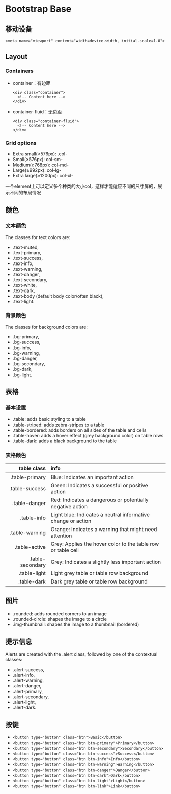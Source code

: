# Bootstrap Base

## 移动设备

`<meta name="viewport" content="width=device-width, initial-scale=1.0">`

## Layout

### Containers

* container：有边距
  ```
  <div class="container">
    <!-- Content here -->
  </div>
  ```
* container-fluid：无边距
  ```
  <div class="container-fluid">
    <!-- Content here -->
  </div>
  ```

### Grid options

* Extra small(<576px): .col-
* Small(≥576px): col-sm-
* Medium(≥768px): col-md-
* Large(≥992px): col-lg-
* Extra large(≥1200px): col-xl-

一个element上可以定义多个种类的大小col，这样才能适应不同的尺寸屏的，展示不同的布局情况

## 颜色

### 文本颜色

The classes for text colors are: 
* .text-muted, 
* .text-primary, 
* .text-success, 
* .text-info, 
* .text-warning, 
* .text-danger, 
* .text-secondary, 
* .text-white, 
* .text-dark, 
* .text-body (default body color/often black),
* .text-light.

### 背景颜色

The classes for background colors are: 
* .bg-primary, 
* .bg-success, 
* .bg-info, 
* .bg-warning, 
* .bg-danger, 
* .bg-secondary, 
* .bg-dark,
* .bg-light.

## 表格

### 基本设置

* .table: adds basic styling to a table
* .table-striped: adds zebra-stripes to a table
* .table-bordered: adds borders on all sides of the table and cells
* .table-hover: adds a hover effect (grey background color) on table rows
* .table-dark: adds a black background to the table

### 表格颜色

|table class| info |
|--:|:--|
|.table-primary   | Blue: Indicates an important action
|.table-success   | Green: Indicates a successful or positive action
|.table-danger    | Red: Indicates a dangerous or potentially negative action
|.table-info      | Light blue: Indicates a neutral informative change or action
|.table-warning   | Orange: Indicates a warning that might need attention
|.table-active    | Grey: Applies the hover color to the table row or table cell
|.table-secondary | Grey: Indicates a slightly less important action
|.table-light     | Light grey table or table row background
|.table-dark      | Dark grey table or table row background

## 图片

* .rounded: adds rounded corners to an image
* .rounded-circle: shapes the image to a circle
* .img-thumbnail: shapes the image to a thumbnail (bordered)

## 提示信息

Alerts are created with the .alert class, followed by one of the contextual classes:
* .alert-success, 
* .alert-info, 
* .alert-warning, 
* .alert-danger, 
* .alert-primary, 
* .alert-secondary, 
* .alert-light,
* .alert-dark.

## 按键

* `<button type="button" class="btn">Basic</button>`
* `<button type="button" class="btn btn-primary">Primary</button>`
* `<button type="button" class="btn btn-secondary">Secondary</button>`
* `<button type="button" class="btn btn-success">Success</button>`
* `<button type="button" class="btn btn-info">Info</button>`
* `<button type="button" class="btn btn-warning">Warning</button>`
* `<button type="button" class="btn btn-danger">Danger</button>`
* `<button type="button" class="btn btn-dark">Dark</button>`
* `<button type="button" class="btn btn-light">Light</button>`
* `<button type="button" class="btn btn-link">Link</button>`
